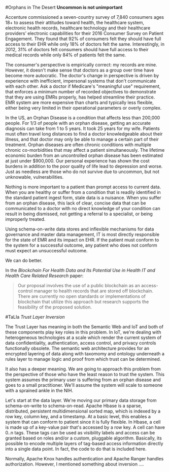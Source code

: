 #Orphans in The Desert
**Uncommon is not unimportant**

Accenture commissioned a seven-country survey of 7,840 consumers ages 18+ to assess their attitudes toward health, the healthcare system, electronic health records, healthcare technology and their healthcare providers’ electronic capabilities for their 2016 Consumer Survey on Patient Engagement. They found that 92% of consumers felt they should have full access to their EHR while only 18% of doctors felt the same. Interestingly, in 2012, 31% of doctors felt consumers should have full access to their medical records while only 84% of patients felt the same. 

The consumer's perspective is empirically correct: my records are mine. However, it doesn't make sense that doctors as a group over time have become more autocratic. The doctor's change in perspective is driven by experience with inefficient, impersonal systems that don't communicate with each other. Ask a doctor if Medicare's "meaningful use" requirement, that enforces a minimum number of recorded objectives to demonstrate that they are using EMRs properly, has helped streamline their practice. EMR system are more expensive than charts and typically less flexible, either being very limited in their operational parameters or overly complex.

In the US, an Orphan Disease is a condition that affects less than 200,000 people. For 1/3 of people with an orphan disease, getting an accurate diagnosis can take from 1 to 5 years. It took 25 years for my wife. Patients must often travel long distances to find a doctor knowledgeable about their illness, and that doctor may only be able to manage a certain part of their treatment. Orphan diseases are often chronic conditions with multiple chronic co-morbidities that may affect a patient simultaneously. The lifetime economic burden from an uncontrolled orphan disease has been estimated at just under $900,000. Our personal experience has shown the cost burdens in addition to the poor quality of life lead to depression and worse. Just as needless are those who do not survive due to uncommon, but not unknowable, vulnerabilities.

Nothing is more important to a patient than prompt access to current data. When you are healthy or suffer from a condition that is readily identified in the standard patient ingest form, stale data is a nuisance. When you suffer from an orphan disease, this lack of clear, concise data that can be communicated to a doctor with no direct knowledge of your condition can result in being dismissed, not getting a referral to a specialist, or being improperly treated. 

Using schema-on-write data stores and inflexible mechanisms for data governance and master data management, IT is most directly responsible for the state of EMR and its impact on EHR. If the patient must conform to the system for a successful outcome, any patient who does not conform must expect an unsuccessful outcome. 

We can do better. 

In the _Blockchain For Health Data and Its Potential Use in Health IT and Health Care Related Research_ paper: 

> Our proposal involves the use of a public blockchain as an access-control manager to health records that are stored off  blockchain.    
>There are currently no open standards or implementations of blockchain that utilize this approach but research supports the feasibility of the proposed solution.

 
#TaLIa
*Trust Layer Inversion*

The Trust Layer has meaning in both the Semantic Web and IoT and both of these components play key roles in this problem. In IoT, we're dealing with heterogeneous technologies at a scale which render the current system of data confidentiality, authentication, access control, and privacy controls functionally obsolete. The semantic web architecture provides for an encrypted layering of data along with taxomomy and ontology underneath a rules layer to manage logic and proof from which trust can be determined.

It also has a deeper meaning. We are going to approach this problem from the perspective of those who have the least reason to trust the system. This system assumes the primary user is suffering from an orphan disease and goes to a small practitioner. We'll assume the system will scale to someone with a sprained ankle in the NIH. 

Let's start at the data layer. We're moving our primary data storage from schema-on-write to schema-on-read. Apache Hbase is a sparse, distributed, persistent multidimensional sorted map, which is indexed by a row key, column key, and a timestamp. At a basic level, this enables a system that can conform to patient since it is fully flexible. In Hbase, a cell is made up of a key-value pair that's accessed by a row key. A cell can have 0..n tags. These tags can be used as visibility labels and access can be granted based on roles and/or a custom, pluggable algorithm. Basically, its possible to encode multiple layers of tag-based access information directly into a single data point. In fact, the code to do that is included here. 

Normally, Apache Knox handles authentication and Apache Ranger handles authorization. However, I mentioned something about inversion ....

   

